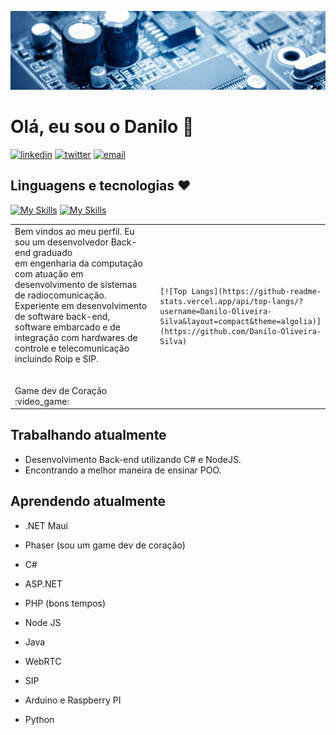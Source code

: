 ![](0.jpg)
# Olá, eu sou o Danilo 👋

[![linkedin](https://img.shields.io/badge/linkedin-0A66C2?style=for-the-badge&logo=linkedin&logoColor=white)](https://www.linkedin.com/in/danilodevs/)
[![twitter](https://img.shields.io/badge/twitter-1DA1F2?style=for-the-badge&logo=twitter&logoColor=white)](https://twitter.com/danilosdev)
[![email](https://img.shields.io/static/v1?label=&message=E-mail&color=007722&style=for-the-badge&logo=mail.ru)](mailto:danilo.o.s@hotmail.com)




## Linguagens e tecnologias :heart:

[![My Skills](https://skillicons.dev/icons?i=cs,cpp,java,js,nodejs,php,py,ts)](https://github.com/Danilo-Oliveira-Silva)
[![My Skills](https://skillicons.dev/icons?i=mysql,mongodb,postgres,azure,docker,dotnet,rabbitmq,reacteclipse,express,androidstudio,grafana,matlab,arduino,prometheus,threejs)](https://github.com/Danilo-Oliveira-Silva)


<table border=0>
  <tr>
    <td style="width:50%">
      Bem vindos ao meu perfil. Eu sou um desenvolvedor Back-end graduado <br />
      em engenharia da computação com atuação em desenvolvimento de sistemas<br />
      de radiocomunicação. Experiente em desenvolvimento de software back-end,<br />
      software embarcado e de integração com hardwares de <br />
      controle e telecomunicação incluindo Roip e SIP.<br />
<br /><br />
  Game dev de Coração :video_game: 
    </td>
    <td style="width:50%">
      
    [![Top Langs](https://github-readme-stats.vercel.app/api/top-langs/?username=Danilo-Oliveira-Silva&layout=compact&theme=algolia)](https://github.com/Danilo-Oliveira-Silva)
  </tr>
</table>


## Trabalhando atualmente

* Desenvolvimento Back-end utilizando C# e NodeJS.
* Encontrando a melhor maneira de ensinar POO.


## Aprendendo atualmente

* .NET Maui
* Phaser (sou um game dev de coração)



* C#
* ASP.NET
* PHP (bons tempos)
* Node JS
* Java
* WebRTC
* SIP
* Arduino e Raspberry PI
* Python


  
